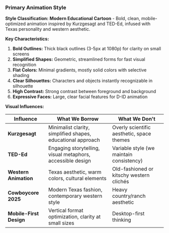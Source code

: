 ### Primary Animation Style

**Style Classification:**
**Modern Educational Cartoon** - Bold, clean, mobile-optimized animation inspired by Kurzgesagt and TED-Ed, infused with Texas personality and western aesthetic.

**Key Characteristics:**

1. **Bold Outlines:** Thick black outlines (3-5px at 1080p) for clarity on small screens
2. **Simplified Shapes:** Geometric, streamlined forms for fast visual recognition
3. **Flat Colors:** Minimal gradients, mostly solid colors with selective shading
4. **Clear Silhouettes:** Characters and objects instantly recognizable in silhouette
5. **High Contrast:** Strong contrast between foreground and background
6. **Expressive Faces:** Large, clear facial features for D-ID animation

**Visual Influences:**

| Influence | What We Borrow | What We Don't |
|-----------|---------------|--------------|
| **Kurzgesagt** | Minimalist clarity, simplified shapes, educational approach | Overly scientific aesthetic, space themes |
| **TED-Ed** | Engaging storytelling, visual metaphors, accessible design | Variable style (we maintain consistency) |
| **Western Animation** | Texas aesthetic, warm colors, cultural elements | Old-fashioned or kitschy western clichés |
| **Cowboycore 2025** | Modern Texas fashion, contemporary western style | Heavy country/ranch aesthetic |
| **Mobile-First Design** | Vertical format optimization, clarity at small sizes | Desktop-first thinking |
